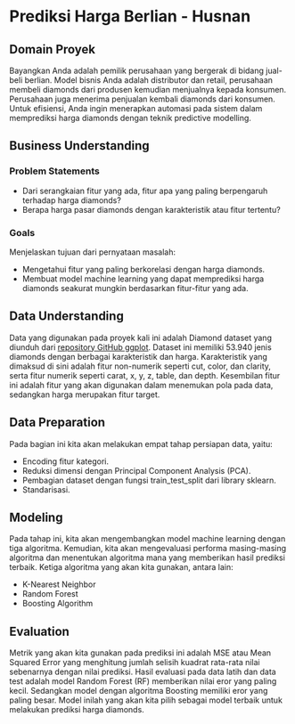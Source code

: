 # Prediksi Harga Berlian - Husnan

## Domain Proyek

Bayangkan Anda adalah pemilik perusahaan yang bergerak di bidang jual-beli berlian. Model bisnis Anda adalah distributor dan retail, perusahaan membeli diamonds dari produsen kemudian menjualnya kepada konsumen. Perusahaan juga menerima penjualan kembali diamonds dari konsumen. Untuk efisiensi, Anda ingin menerapkan automasi pada sistem dalam memprediksi harga diamonds dengan teknik predictive modelling.

## Business Understanding

### Problem Statements
- Dari serangkaian fitur yang ada, fitur apa yang paling berpengaruh terhadap harga diamonds?
- Berapa harga pasar diamonds dengan karakteristik atau fitur tertentu?  

### Goals

Menjelaskan tujuan dari pernyataan masalah:
- Mengetahui fitur yang paling berkorelasi dengan harga diamonds.
- Membuat model machine learning yang dapat memprediksi harga diamonds seakurat mungkin berdasarkan fitur-fitur yang ada.

## Data Understanding

Data yang digunakan pada proyek kali ini adalah Diamond dataset yang diunduh dari [repository GitHub ggplot](https://github.com/tidyverse/ggplot2/tree/main/data-raw). Dataset ini memiliki 53.940 jenis diamonds dengan berbagai karakteristik dan harga. Karakteristik yang dimaksud di sini adalah fitur non-numerik seperti cut, color, dan clarity, serta fitur numerik seperti carat, x, y, z, table, dan depth. Kesembilan fitur ini adalah fitur yang akan digunakan dalam menemukan pola pada data, sedangkan harga merupakan fitur target.

## Data Preparation
Pada bagian ini kita akan melakukan empat tahap persiapan data, yaitu:
- Encoding fitur kategori.
- Reduksi dimensi dengan Principal Component Analysis (PCA).
- Pembagian dataset dengan fungsi train_test_split dari library sklearn.
- Standarisasi.

## Modeling
Pada tahap ini, kita akan mengembangkan model machine learning dengan tiga algoritma. Kemudian, kita akan mengevaluasi performa masing-masing algoritma dan menentukan algoritma mana yang memberikan hasil prediksi terbaik. Ketiga algoritma yang akan kita gunakan, antara lain:
- K-Nearest Neighbor
- Random Forest
- Boosting Algorithm

## Evaluation
Metrik yang akan kita gunakan pada prediksi ini adalah MSE atau Mean Squared Error yang menghitung jumlah selisih kuadrat rata-rata nilai sebenarnya dengan nilai prediksi. Hasil evaluasi pada data latih dan data test adalah model Random Forest (RF) memberikan nilai eror yang paling kecil. Sedangkan model dengan algoritma Boosting memiliki eror yang paling besar. Model inilah yang akan kita pilih sebagai model terbaik untuk melakukan prediksi harga diamonds.
